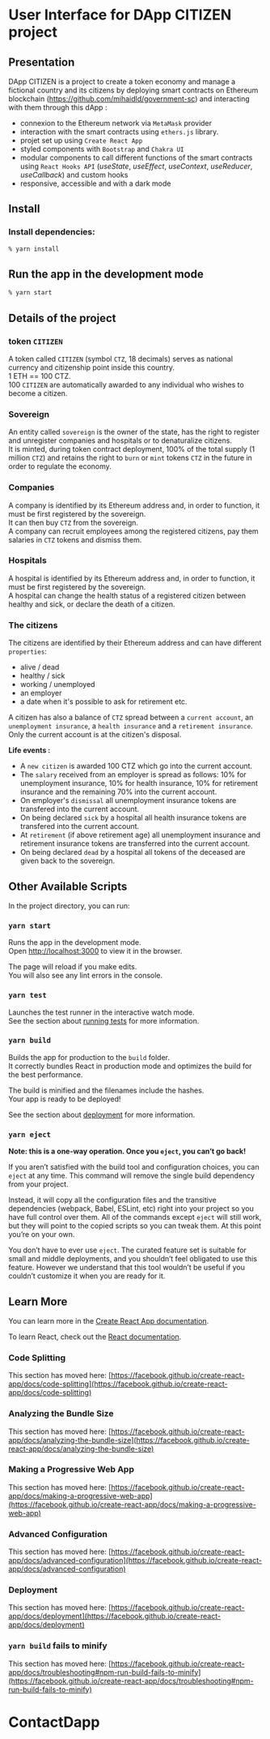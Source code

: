 # User Interface for DApp CITIZEN project

## Presentation

DApp CITIZEN is a project to create a token economy and manage a fictional country and its citizens by deploying smart contracts on Ethereum blockchain (https://github.com/mihaidld/government-sc) and interacting with them through this dApp :

- connexion to the Ethereum network via `MetaMask` provider
- interaction with the smart contracts using `ethers.js` library.
- projet set up using `Create React App`
- styled components with `Bootstrap` and `Chakra UI`
- modular components to call different functions of the smart contracts using `React Hooks API` (_useState_, _useEffect_, _useContext_, _useReducer_, _useCallback_) and custom hooks
- responsive, accessible and with a dark mode

## Install

### Install dependencies:

```zsh
% yarn install
```

## Run the app in the development mode

```zsh
% yarn start
```

## Details of the project

### **token `CITIZEN`**

A token called `CITIZEN` (symbol `CTZ`, 18 decimals) serves as national currency and citizenship point inside this country.  
1 ETH == 100 CTZ.  
100 `CITIZEN` are automatically awarded to any individual who wishes to become a citizen.

### **Sovereign**

An entity called `sovereign` is the owner of the state, has the right to register and unregister companies and hospitals or to denaturalize citizens.  
It is minted, during token contract deployment, 100% of the total supply (1 million `CTZ`) and retains the right to `burn` or `mint` tokens `CTZ` in the future in order to regulate the economy.

### **Companies**

A company is identified by its Ethereum address and, in order to function, it must be first registered by the sovereign.  
It can then buy `CTZ` from the sovereign.  
A company can recruit employees among the registered citizens, pay them salaries in `CTZ` tokens and dismiss them.

### **Hospitals**

A hospital is identified by its Ethereum address and, in order to function, it must be first registered by the sovereign.  
A hospital can change the health status of a registered citizen between healthy and sick, or declare the death of a citizen.

### **The citizens**

The citizens are identified by their Ethereum address and can have different `properties`:

- alive / dead
- healthy / sick
- working / unemployed
- an employer
- a date when it's possible to ask for retirement etc.

A citizen has also a balance of `CTZ` spread between a `current account`, an `unemployment insurance`, a `health insurance` and a `retirement insurance`. Only the current account is at the citizen's disposal.

**Life events :**

- A `new citizen` is awarded 100 CTZ which go into the current account.
- The `salary` received from an employer is spread as follows: 10% for unemployment insurance, 10% for health insurance, 10% for retirement insurance and the remaining 70% into the current account.
- On employer's `dismissal` all unemployment insurance tokens are transfered into the current account.
- On being declared `sick` by a hospital all health insurance tokens are transfered into the current account.
- At `retirement` (if above retirement age) all unemployment insurance and retirement insurance tokens are transferred into the current account.
- On being declared `dead` by a hospital all tokens of the deceased are given back to the sovereign.

## Other Available Scripts

In the project directory, you can run:

### `yarn start`

Runs the app in the development mode.\
Open [http://localhost:3000](http://localhost:3000) to view it in the browser.

The page will reload if you make edits.\
You will also see any lint errors in the console.

### `yarn test`

Launches the test runner in the interactive watch mode.\
See the section about [running tests](https://facebook.github.io/create-react-app/docs/running-tests) for more information.

### `yarn build`

Builds the app for production to the `build` folder.\
It correctly bundles React in production mode and optimizes the build for the best performance.

The build is minified and the filenames include the hashes.\
Your app is ready to be deployed!

See the section about [deployment](https://facebook.github.io/create-react-app/docs/deployment) for more information.

### `yarn eject`

**Note: this is a one-way operation. Once you `eject`, you can’t go back!**

If you aren’t satisfied with the build tool and configuration choices, you can `eject` at any time. This command will remove the single build dependency from your project.

Instead, it will copy all the configuration files and the transitive dependencies (webpack, Babel, ESLint, etc) right into your project so you have full control over them. All of the commands except `eject` will still work, but they will point to the copied scripts so you can tweak them. At this point you’re on your own.

You don’t have to ever use `eject`. The curated feature set is suitable for small and middle deployments, and you shouldn’t feel obligated to use this feature. However we understand that this tool wouldn’t be useful if you couldn’t customize it when you are ready for it.

## Learn More

You can learn more in the [Create React App documentation](https://facebook.github.io/create-react-app/docs/getting-started).

To learn React, check out the [React documentation](https://reactjs.org/).

### Code Splitting

This section has moved here: [https://facebook.github.io/create-react-app/docs/code-splitting](https://facebook.github.io/create-react-app/docs/code-splitting)

### Analyzing the Bundle Size

This section has moved here: [https://facebook.github.io/create-react-app/docs/analyzing-the-bundle-size](https://facebook.github.io/create-react-app/docs/analyzing-the-bundle-size)

### Making a Progressive Web App

This section has moved here: [https://facebook.github.io/create-react-app/docs/making-a-progressive-web-app](https://facebook.github.io/create-react-app/docs/making-a-progressive-web-app)

### Advanced Configuration

This section has moved here: [https://facebook.github.io/create-react-app/docs/advanced-configuration](https://facebook.github.io/create-react-app/docs/advanced-configuration)

### Deployment

This section has moved here: [https://facebook.github.io/create-react-app/docs/deployment](https://facebook.github.io/create-react-app/docs/deployment)

### `yarn build` fails to minify

This section has moved here: [https://facebook.github.io/create-react-app/docs/troubleshooting#npm-run-build-fails-to-minify](https://facebook.github.io/create-react-app/docs/troubleshooting#npm-run-build-fails-to-minify)

# ContactDapp
